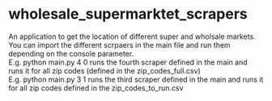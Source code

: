 # wholesale_supermarktet_scrapers
An application to get the location of different super and wholsale markets.<br/>
You can import the different scrpaers in the main file and run them depending on the console parameter.<br/>
E.g. python main.py 4 0 runs the fourth scraper defined in the main and runs it for all zip codes (defined in the zip_codes_full.csv) <br/>
E.g. python main.py 3 1 runs the third scraper defined in the main and runs it for all zip codes defined in the zip_codes_to_run.csv